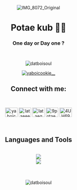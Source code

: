 <div align="center" width: 100%>
  
  ![IMG_8072_Original](https://i.pinimg.com/originals/ec/11/61/ec1161fcf1fdc8bb6174340dd0a0fe45.gif)
</div>
<h1 align="center">Potae kub 🥷🏿</h1>

<h3 align="center">One day or Day one ?</h3>
<br/>
<p align="center"> <img src="https://komarev.com/ghpvc/?username=datboisoul&label=Profile%20views&color=000000&style=flat" alt="datboisoul" /> </p>

<p align="center"> <a href="https://twitter.com/yaboicookie__" target="blank"><img src="https://img.shields.io/twitter/follow/yaboicookie__?logo=twitter&style=for-the-badge" alt="yaboicookie__" /></a> </p>

<h2 align="center">Connect with me:</h2>
<br/>
<p align="center">
<a href="https://twitter.com/yaboicookie__" target="blank"><img align="center" src="https://raw.githubusercontent.com/rahuldkjain/github-profile-readme-generator/master/src/images/icons/Social/twitter.svg" alt="yaboicookie__" height="30" width="40" /></a>
<a href="https://fb.com/lataeeex" target="blank"><img align="center" src="https://raw.githubusercontent.com/rahuldkjain/github-profile-readme-generator/master/src/images/icons/Social/facebook.svg" alt="lataeeex" height="30" width="40" /></a>
<a href="https://instagram.com/lataeq" target="blank"><img align="center" src="https://raw.githubusercontent.com/rahuldkjain/github-profile-readme-generator/master/src/images/icons/Social/instagram.svg" alt="lataeq" height="30" width="40" /></a>
<a href="https://www.hackerrank.com/9potae_work" target="blank"><img align="center" src="https://raw.githubusercontent.com/rahuldkjain/github-profile-readme-generator/master/src/images/icons/Social/hackerrank.svg" alt="9potae_work" height="30" width="40" /></a>
<a href="https://discord.gg/4UH69W3u3H" target="blank"><img align="center" src="https://raw.githubusercontent.com/rahuldkjain/github-profile-readme-generator/master/src/images/icons/Social/discord.svg" alt="4UH69W3u3H" height="30" width="40" /></a>
</p>

<br/>

<h2 align="center"> Languages and Tools </h2>
<br/>
<div align="center">
  <img src="https://skillicons.dev/icons?i=linux,bash,py,css,html,docker,flask,github,gitlab" /><br>
  <img src="https://skillicons.dev/icons?i=postman,powershell,vim,vscode,twitter,instagram" />
</div>
<br/>
<br/>
<br/>
<div align="center">
  <img align="center" src="https://github-readme-stats.vercel.app/api/top-langs?username=datboisoul&show_icons=true&theme=dark&locale=en&layout=compact" alt="datboisoul" />
</div>


